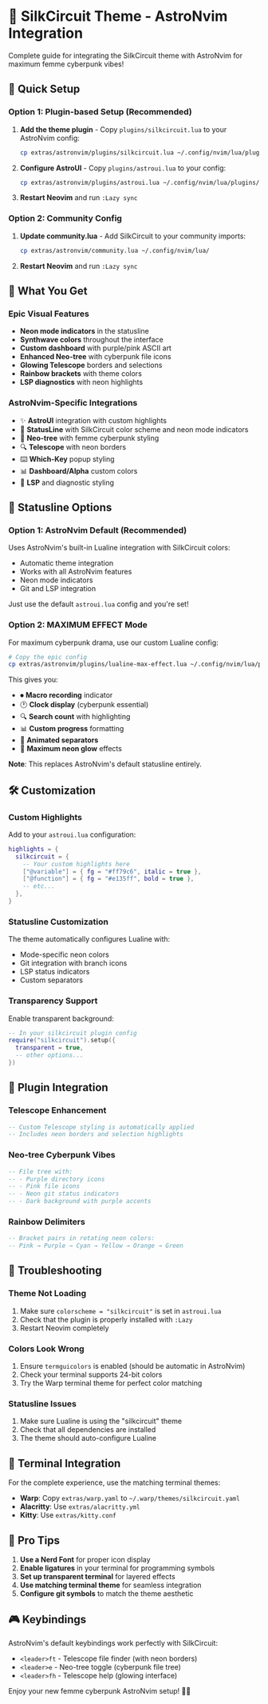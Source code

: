 # 🌸 SilkCircuit Theme - AstroNvim Integration

Complete guide for integrating the SilkCircuit theme with AstroNvim for maximum femme cyberpunk vibes!

## 🚀 Quick Setup

### Option 1: Plugin-based Setup (Recommended)

1. **Add the theme plugin** - Copy `plugins/silkcircuit.lua` to your AstroNvim config:

   ```bash
   cp extras/astronvim/plugins/silkcircuit.lua ~/.config/nvim/lua/plugins/
   ```

2. **Configure AstroUI** - Copy `plugins/astroui.lua` to your config:

   ```bash
   cp extras/astronvim/plugins/astroui.lua ~/.config/nvim/lua/plugins/
   ```

3. **Restart Neovim** and run `:Lazy sync`

### Option 2: Community Config

1. **Update community.lua** - Add SilkCircuit to your community imports:

   ```bash
   cp extras/astronvim/community.lua ~/.config/nvim/lua/
   ```

2. **Restart Neovim** and run `:Lazy sync`

## 🎨 What You Get

### Epic Visual Features

- **Neon mode indicators** in the statusline
- **Synthwave colors** throughout the interface
- **Custom dashboard** with purple/pink ASCII art
- **Enhanced Neo-tree** with cyberpunk file icons
- **Glowing Telescope** borders and selections
- **Rainbow brackets** with theme colors
- **LSP diagnostics** with neon highlights

### AstroNvim-Specific Integrations

- ✨ **AstroUI** integration with custom highlights
- 🌈 **StatusLine** with SilkCircuit color scheme and neon mode indicators
- 📁 **Neo-tree** with femme cyberpunk styling
- 🔍 **Telescope** with neon borders
- ⌨️  **Which-Key** popup styling
- 📊 **Dashboard/Alpha** custom colors
- 🌟 **LSP** and diagnostic styling

## 🚀 Statusline Options

### Option 1: AstroNvim Default (Recommended)

Uses AstroNvim's built-in Lualine integration with SilkCircuit colors:

- Automatic theme integration
- Works with all AstroNvim features
- Neon mode indicators
- Git and LSP integration

Just use the default `astroui.lua` config and you're set!

### Option 2: MAXIMUM EFFECT Mode

For maximum cyberpunk drama, use our custom Lualine config:

```bash
# Copy the epic config
cp extras/astronvim/plugins/lualine-max-effect.lua ~/.config/nvim/lua/plugins/
```

This gives you:

- ⏺ **Macro recording** indicator
- 🕐 **Clock display** (cyberpunk essential)
- 🔍 **Search count** with highlighting
- 📊 **Custom progress** formatting
- 🌈 **Animated separators**
- 💜 **Maximum neon glow** effects

**Note**: This replaces AstroNvim's default statusline entirely.

## 🛠️ Customization

### Custom Highlights

Add to your `astroui.lua` configuration:

```lua
highlights = {
  silkcircuit = {
    -- Your custom highlights here
    ["@variable"] = { fg = "#ff79c6", italic = true },
    ["@function"] = { fg = "#e135ff", bold = true },
    -- etc...
  },
}
```

### Statusline Customization

The theme automatically configures Lualine with:

- Mode-specific neon colors
- Git integration with branch icons
- LSP status indicators
- Custom separators

### Transparency Support

Enable transparent background:

```lua
-- In your silkcircuit plugin config
require("silkcircuit").setup({
  transparent = true,
  -- other options...
})
```

## 🎯 Plugin Integration

### Telescope Enhancement

```lua
-- Custom Telescope styling is automatically applied
-- Includes neon borders and selection highlights
```

### Neo-tree Cyberpunk Vibes

```lua
-- File tree with:
-- - Purple directory icons
-- - Pink file icons
-- - Neon git status indicators
-- - Dark background with purple accents
```

### Rainbow Delimiters

```lua
-- Bracket pairs in rotating neon colors:
-- Pink → Purple → Cyan → Yellow → Orange → Green
```

## 🔧 Troubleshooting

### Theme Not Loading

1. Make sure `colorscheme = "silkcircuit"` is set in `astroui.lua`
2. Check that the plugin is properly installed with `:Lazy`
3. Restart Neovim completely

### Colors Look Wrong

1. Ensure `termguicolors` is enabled (should be automatic in AstroNvim)
2. Check your terminal supports 24-bit colors
3. Try the Warp terminal theme for perfect color matching

### Statusline Issues

1. Make sure Lualine is using the "silkcircuit" theme
2. Check that all dependencies are installed
3. The theme should auto-configure Lualine

## 📱 Terminal Integration

For the complete experience, use the matching terminal themes:

- **Warp**: Copy `extras/warp.yaml` to `~/.warp/themes/silkcircuit.yaml`
- **Alacritty**: Use `extras/alacritty.yml`
- **Kitty**: Use `extras/kitty.conf`

## 🌟 Pro Tips

1. **Use a Nerd Font** for proper icon display
2. **Enable ligatures** in your terminal for programming symbols
3. **Set up transparent terminal** for layered effects
4. **Use matching terminal theme** for seamless integration
5. **Configure git symbols** to match the theme aesthetic

## 🎮 Keybindings

AstroNvim's default keybindings work perfectly with SilkCircuit:

- `<leader>ft` - Telescope file finder (with neon borders)
- `<leader>e` - Neo-tree toggle (cyberpunk file tree)
- `<leader>fh` - Telescope help (glowing interface)

Enjoy your new femme cyberpunk AstroNvim setup! 💜✨
